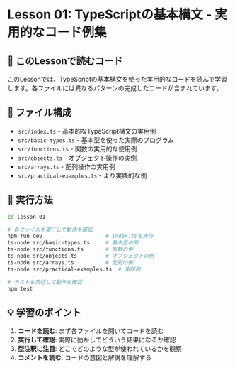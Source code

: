 # Lesson 01: TypeScriptの基本構文 - 実用的なコード例集

## 🎯 このLessonで読むコード
このLessonでは、TypeScriptの基本構文を使った実用的なコードを読んで学習します。各ファイルには異なるパターンの完成したコードが含まれています。

## 📁 ファイル構成
- `src/index.ts` - 基本的なTypeScript構文の実用例
- `src/basic-types.ts` - 基本型を使った実際のプログラム
- `src/functions.ts` - 関数の実用的な使用例
- `src/objects.ts` - オブジェクト操作の実例
- `src/arrays.ts` - 配列操作の実用例
- `src/practical-examples.ts` - より実践的な例

## 🚀 実行方法
```bash
cd lesson-01

# 各ファイルを実行して動作を確認
npm run dev                    # index.tsを実行
ts-node src/basic-types.ts     # 基本型の例
ts-node src/functions.ts       # 関数の例
ts-node src/objects.ts         # オブジェクトの例
ts-node src/arrays.ts          # 配列の例
ts-node src/practical-examples.ts  # 実践例

# テストも実行して動作を確認
npm test
```

## 💡 学習のポイント
1. **コードを読む**: まず各ファイルを開いてコードを読む
2. **実行して確認**: 実際に動かしてどういう結果になるか確認
3. **型注釈に注目**: どこでどのような型が使われているかを観察
4. **コメントを読む**: コードの意図と解説を理解する